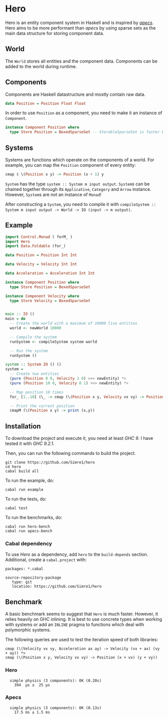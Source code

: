 # Hero

Hero is an entity component system in Haskell and is inspired by [_apecs_](https://github.com/jonascarpay/apecs). Hero aims to be more performant than _apecs_ by using sparse sets as the main data structure for storing component data.

## World

The `World` stores all entities and the component data. Components can be added to the world during runtime.

## Components

Components are Haskell datastructure and mostly contain raw data.

```haskell
data Position = Position Float Float
```

In order to use `Position` as a component, you need to make it an instance of `Component`.

```haskell
instance Component Position where
  type Store Position = BoxedSparseSet -- StorableSparseSet is faster but Position would need to implement Storable
```

## Systems

Systems are functions which operate on the components of a world. For example, you can map the `Position` component of every entity:

```haskell
cmap $ \(Position x y) -> Position (x + 1) y
```

`System` has the type `system :: System m input output`. `System`s can be chained together through its `Applicative`, `Category` and `Arrow` instance. However, `System`s are not an instance of `Monad`!

After constructing a `System`, you need to compile it with `compileSystem :: System m input output -> World -> IO (input -> m output)`.

## Example

```haskell
import Control.Monad ( forM_ )
import Hero
import Data.Foldable (for_)

data Position = Position Int Int

data Velocity = Velocity Int Int

data Acceleration = Acceleration Int Int

instance Component Position where
  type Store Position = BoxedSparseSet

instance Component Velocity where
  type Store Velocity = BoxedSparseSet


main :: IO ()
main = do
  -- Create the world with a maximum of 10000 live entities
  world <- newWorld 10000

  -- Compile the system
  runSystem <- compileSystem system world

  -- Run the system
  runSystem ()

system :: System IO () ()
system =
  -- Create two entities
  (pure (Position 0 0, Velocity 1 0) >>> newEntity) *>
  (pure (Position 10 0, Velocity 0 1) >>> newEntity) *>

  -- Map position 10 times
  for_ [1..10] (\_ -> cmap (\(Position x y, Velocity vx vy) -> Position (x + vx) (y + vy))) *>

  -- Print the current position
  cmapM (\(Position x y) -> print (x,y))
```

## Installation

To download the project and execute it, you need at least _GHC 9_. I have tested it with _GHC 9.2.1_.

Then, you can run the following commands to build the project.
```
git clone https://github.com/Simre1/hero
cd hero
cabal build all
```

To run the example, do:
```
cabal run example
```

To run the tests, do:
```
cabal test
```

To run the benchmarks, do:
```
cabal run hero-bench
cabal run apecs-bench
```

### Cabal dependency

To use _Hero_ as a dependency, add `hero` to the `build-depends` section. Additional, create a `cabal.project` with: 
```
packages: *.cabal

source-repository-package
   type: git
   location: https://github.com/Simre1/hero
```

## Benchmark

A basic benchmark seems to suggest that `Hero` is much faster. However, it relies heavily on
GHC inlining. It is best to use concrete types when working with systems or add an `INLINE` pragma to 
functions which deal with polymorphic systems.

The following queries are used to test the iteration speed of both libraries:
```
cmap (\(Velocity vx vy, Acceleration ax ay) -> Velocity (vx + ax) (vy + ay)) *>
cmap (\(Position x y, Velocity vx vy) -> Position (x + vx) (y + vy))
```

### Hero

```
  simple physics (3 components): OK (0.20s)
    394  μs ±  25 μs
```

### Apecs

```
  simple physics (3 components): OK (0.13s)
    17.5 ms ± 1.5 ms
```
